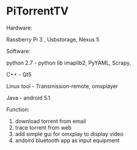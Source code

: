 # PiTorrentTV

Hardware: 

  Rassberry Pi 3 , Usbstorage,  Nexus 5
  
Software:

  python 2.7 - python lib imaplib2, PyYAML, Scrapy,
  
  C++ - Qt5
  
  Linux tool  - Transmission-remote, omxplayer
  
  Java - android 5.1
  
Function:
  
  1. download torrent from email
  2. trace torrent from web
  3. add simple gui for omxplay to display video
  4. andoird bluetooth app as input equipment 
